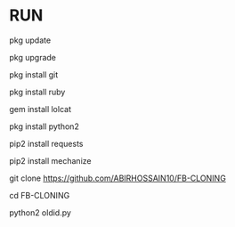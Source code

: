 # RUN
pkg update

pkg upgrade

pkg install git

pkg install ruby

gem install lolcat

pkg install python2

pip2 install requests

pip2 install mechanize


git clone https://github.com/ABIRHOSSAIN10/FB-CLONING

cd FB-CLONING

python2 oldid.py

